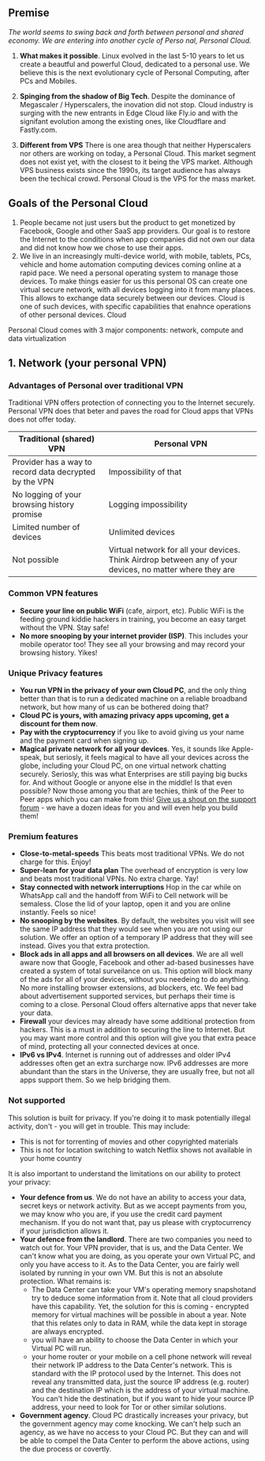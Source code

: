 ## Premise
_The world seems to swing back and forth between personal and shared economy. We are entering into another cycle of Perso
nal, Personal Cloud._ 

1. **What makes it possible**. Linux evolved in the last 5-10 years to let us create a beautful and powerful Cloud, dedicated to a personal use. We believe this is the next evolutionary cycle of Personal Computing, after PCs and Mobiles.

1. **Spinging from the shadow of Big Tech**. Despite the dominance of Megascaler / Hyperscalers, the inovation did not stop. Cloud industry is surging with the new entrants in Edge Cloud like Fly.io and with the signifant evolution among the existing ones, like Cloudflare and Fastly.com.

1. **Different from VPS** There is one area though that neither Hyperscalers nor others are working on today, a Personal Cloud. This market segment does not exist yet, with the closest to it being the VPS market. Although VPS business exists since the 1990s, its target audience has always been the techical crowd. Personal Cloud is the VPS for the mass market.

## Goals of the Personal Cloud
1. People became not just users but the product to get monetized by Facebook, Google and other SaaS app providers. Our goal is to restore the Internet to the conditions when app companies did not own our data and did not know how we chose to use their apps.
2. We live in an increasingly multi-device world, with mobile, tablets, PCs, vehicle and home automation computing devices coming online at a rapid pace. We need a personal operating system to manage those devices. To make things easier for us this personal OS can create one virtual secure network, with all devices logging into it from many places. This allows to exchange data securely between our devices. Cloud is one of such devices, with specific capabilities that enahnce operations of other personal devices. Cloud 

Personal Cloud comes with 3 major components: network, compute and data virtualization

## 1. Network (your personal VPN)

### Advantages of Personal over traditional VPN
Traditional VPN offers protection of connecting you to the Internet securely. Personal VPN does that beter and paves the road for Cloud apps that VPNs does not offer today.

| Traditional (shared) VPN | Personal VPN |
| --- | --- |
| Provider has a way to record data decrypted by the VPN | Impossibility of that |
| No logging of your browsing history promise  | Logging impossibility |
| Limited number of devices | Unlimited devices |
| Not possible | Virtual network for all your devices. Think Airdrop between any of your devices, no matter where they are |

### Common VPN features
- **Secure your line on public WiFi** (cafe, airport, etc). Public WiFi is the feeding ground kiddie hackers in training, you become an easy target without the VPN. Stay safe!
- **No more snooping by your internet provider (ISP)**. This includes your mobile operator too! They see all your browsing and may record your browsing history. Yikes!

### Unique Privacy features
- **You run VPN in the privacy of your own Cloud PC**, and the only thing better than that is to run a dedicated machine on a reliable broadband network, but how many of us can be bothered doing that?
- **Cloud PC is yours, with amazing privacy apps upcoming, get a discount for them now**. 
- **Pay with the cryptocurrency** if you like to avoid giving us your name and the payment card when signing up.
- **Magical private network for all your devices**. Yes, it sounds like Apple-speak, but seriosly, it feels magical to have all your devices across the globe, including your Cloud PC, on one virtual network chatting securely. Seriosly, this was what Enterprises are still paying big bucks for. And without Google or anyone else in the middle! Is that even possible? Now those among you that are techies, think of the Peer to Peer apps which you can make from this! [Give us a shout on the support forum](https://discord.gg/343jUAKP) - we have a dozen ideas for you and will even help you build them!

### Premium features
- **Close-to-metal-speeds** This beats most traditional VPNs. We do not charge for this. Enjoy!
- **Super-lean for your data plan** The overhead of encryption is very low and beats most traditional VPNs. No extra charge. Yay!
- **Stay connected with network interruptions** Hop in the car while on WhatsApp call and the handoff from WiFi to Cell network will be semaless. Close the lid of your laptop, open it and you are online instantly. Feels so nice!
- **No snooping by the websites**. By default, the websites you visit will see the same IP address that they would see when you are not using our solution. We offer an option of a temporary IP address that they will see instead. Gives you that extra protection.
- **Block ads in all apps and all browsers on all devices**. We are all well aware now that Google, Facebook and other ad-based businesses have created a system of total surveilance on us. This option will block many of the ads for all of your devices, without you needeing to do anything. No more installing browser extensions, ad blockers, etc. We feel bad about advertisement supported services, but perhaps their time is coming to a close. Personal Cloud offers alternative apps that never take your data.
- **Firewall** your devices may already have some additional protection from hackers. This is a must in addition to securing the line to Internet. But you may want more control and this option will give you that extra peace of mind, protecting all your connected devices at once.
- **IPv6 vs IPv4**. Internet is running out of addresses and older IPv4 addresses often get an extra surcharge now. IPv6 addresses are more abundant than the stars in the Universe, they are usually free, but not all apps support them. So we help bridging them.

### Not supported
This solution is built for privacy. If you're doing it to mask potentially illegal activity, don't - you will get in trouble. This may include:

- This is not for torrenting of movies and other copyrighted materials
- This is not for location switching to watch Netflix shows not available in your home country

It is also important to understand the limitations on our ability to protect your privacy:

- **Your defence from us**. We do not have an ability to access your data, secret keys or network activity. But as we accept payments from you, we may know who you are, if you use the credit card payment mechanism. If you do not want that, pay us please with cryptocurrency if your jurisdiction allows it.
- **Your defence from the landlord**. There are two companies you need to watch out for. Your VPN provider, that is us, and the Data Center. We can't know what you are doing, as you operate your own Virtual PC, and only you have access to it. As to the Data Center, you are fairly well isolated by running in your own VM. But this is not an absolute protection. What remains is:
    - The Data Center can take your VM's operating memory snapshotand try to deduce some information from it. Note that all cloud providers have this capability. Yet, the solution for this is coming - encrypted memory for virtual machines will be possible in about a year. Note that this relates only to data in RAM, while the data kept in storage are always encrypted.
    - you will have an ability to choose the Data Center in which your Virtual PC will run.
    - your home router or your mobile on a cell phone network will reveal their network IP address to the Data Center's network. This is standard with the IP protocol used by the Internet. This does not reveal any transmitted data, just the source IP address (e.g. router) and the destination IP which is the address of your virtual machine. You can't hide the destination, but if you want to hide your source IP address, your need to look for Tor or other similar solutions. 
- **Government agency**. Cloud PC drastically increases your privacy, but the government agency may come knocking. We can't help such an agency, as we have no access to your Cloud PC. But they can and will be able to compel the Data Center to perform the above actions, using the due process or covertly. 


